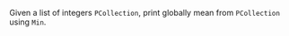 Given a list of integers ```PCollection```, print globally mean from ```PCollection``` using ```Min```.